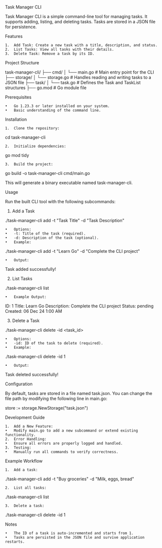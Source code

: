 Task Manager CLI

Task Manager CLI is a simple command-line tool for managing tasks. It supports adding, listing, and deleting tasks. Tasks are stored in a JSON file for persistence.

Features

	1.	Add Task: Create a new task with a title, description, and status.
	2.	List Tasks: View all tasks with their details.
	3.	Delete Task: Remove a task by its ID.

Project Structure

task-manager-cli/
├── cmd/
│   └── main.go         # Main entry point for the CLI
├── storage/
│   └── storage.go      # Handles reading and writing tasks to a JSON file
├── task/
│   └── task.go         # Defines the Task and TaskList structures
├── go.mod              # Go module file

Prerequisites

	•	Go 1.23.3 or later installed on your system.
	•	Basic understanding of the command line.

Installation

	1.	Clone the repository:


cd task-manager-cli


	2.	Initialize dependencies:

go mod tidy


	3.	Build the project:

go build -o task-manager-cli cmd/main.go

This will generate a binary executable named task-manager-cli.

Usage

Run the built CLI tool with the following subcommands:

1. Add a Task

./task-manager-cli add -t "Task Title" -d "Task Description"

	•	Options:
	•	-t: Title of the task (required).
	•	-d: Description of the task (optional).
	•	Example:

./task-manager-cli add -t "Learn Go" -d "Complete the CLI project"


	•	Output:

Task added successfully!



2. List Tasks

./task-manager-cli list

	•	Example Output:

ID: 1
Title: Learn Go
Description: Complete the CLI project
Status: pending
Created: 06 Dec 24 1:00 AM



3. Delete a Task

./task-manager-cli delete -id <task_id>

	•	Options:
	•	-id: ID of the task to delete (required).
	•	Example:

./task-manager-cli delete -id 1


	•	Output:

Task deleted successfully!

Configuration

By default, tasks are stored in a file named task.json. You can change the file path by modifying the following line in main.go:

store := storage.NewStorage("task.json")

Development Guide

	1.	Add a New Feature:
	•	Modify main.go to add a new subcommand or extend existing functionality.
	2.	Error Handling:
	•	Ensure all errors are properly logged and handled.
	3.	Testing:
	•	Manually run all commands to verify correctness.

Example Workflow

	1.	Add a task:

./task-manager-cli add -t "Buy groceries" -d "Milk, eggs, bread"


	2.	List all tasks:

./task-manager-cli list


	3.	Delete a task:

./task-manager-cli delete -id 1

Notes

	•	The ID of a task is auto-incremented and starts from 1.
	•	Tasks are persisted in the JSON file and survive application restarts.

